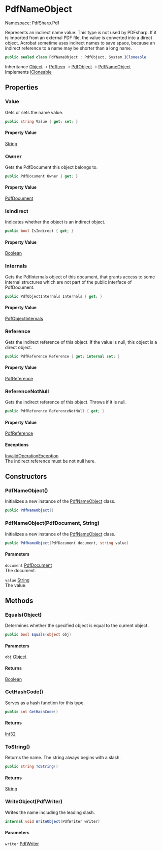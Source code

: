 # PdfNameObject

Namespace: PdfSharp.Pdf

Represents an indirect name value. This type is not used by PDFsharp. If it is imported from
 an external PDF file, the value is converted into a direct object. Acrobat sometime uses indirect
 names to save space, because an indirect reference to a name may be shorter than a long name.

```csharp
public sealed class PdfNameObject : PdfObject, System.ICloneable
```

Inheritance [Object](https://docs.microsoft.com/en-us/dotnet/api/system.object) → [PdfItem](./pdfsharp.pdf.pdfitem) → [PdfObject](./pdfsharp.pdf.pdfobject) → [PdfNameObject](./pdfsharp.pdf.pdfnameobject)<br>
Implements [ICloneable](https://docs.microsoft.com/en-us/dotnet/api/system.icloneable)

## Properties

### **Value**

Gets or sets the name value.

```csharp
public string Value { get; set; }
```

#### Property Value

[String](https://docs.microsoft.com/en-us/dotnet/api/system.string)<br>

### **Owner**

Gets the PdfDocument this object belongs to.

```csharp
public PdfDocument Owner { get; }
```

#### Property Value

[PdfDocument](./pdfsharp.pdf.pdfdocument)<br>

### **IsIndirect**

Indicates whether the object is an indirect object.

```csharp
public bool IsIndirect { get; }
```

#### Property Value

[Boolean](https://docs.microsoft.com/en-us/dotnet/api/system.boolean)<br>

### **Internals**

Gets the PdfInternals object of this document, that grants access to some internal structures
 which are not part of the public interface of PdfDocument.

```csharp
public PdfObjectInternals Internals { get; }
```

#### Property Value

[PdfObjectInternals](./pdfsharp.pdf.advanced.pdfobjectinternals)<br>

### **Reference**

Gets the indirect reference of this object. If the value is null, this object is a direct object.

```csharp
public PdfReference Reference { get; internal set; }
```

#### Property Value

[PdfReference](./pdfsharp.pdf.advanced.pdfreference)<br>

### **ReferenceNotNull**

Gets the indirect reference of this object. Throws if it is null.

```csharp
public PdfReference ReferenceNotNull { get; }
```

#### Property Value

[PdfReference](./pdfsharp.pdf.advanced.pdfreference)<br>

#### Exceptions

[InvalidOperationException](https://docs.microsoft.com/en-us/dotnet/api/system.invalidoperationexception)<br>
The indirect reference must be not null here.

## Constructors

### **PdfNameObject()**

Initializes a new instance of the [PdfNameObject](./pdfsharp.pdf.pdfnameobject) class.

```csharp
public PdfNameObject()
```

### **PdfNameObject(PdfDocument, String)**

Initializes a new instance of the [PdfNameObject](./pdfsharp.pdf.pdfnameobject) class.

```csharp
public PdfNameObject(PdfDocument document, string value)
```

#### Parameters

`document` [PdfDocument](./pdfsharp.pdf.pdfdocument)<br>
The document.

`value` [String](https://docs.microsoft.com/en-us/dotnet/api/system.string)<br>
The value.

## Methods

### **Equals(Object)**

Determines whether the specified object is equal to the current object.

```csharp
public bool Equals(object obj)
```

#### Parameters

`obj` [Object](https://docs.microsoft.com/en-us/dotnet/api/system.object)<br>

#### Returns

[Boolean](https://docs.microsoft.com/en-us/dotnet/api/system.boolean)<br>

### **GetHashCode()**

Serves as a hash function for this type.

```csharp
public int GetHashCode()
```

#### Returns

[Int32](https://docs.microsoft.com/en-us/dotnet/api/system.int32)<br>

### **ToString()**

Returns the name. The string always begins with a slash.

```csharp
public string ToString()
```

#### Returns

[String](https://docs.microsoft.com/en-us/dotnet/api/system.string)<br>

### **WriteObject(PdfWriter)**

Writes the name including the leading slash.

```csharp
internal void WriteObject(PdfWriter writer)
```

#### Parameters

`writer` [PdfWriter](./pdfsharp.pdf.io.pdfwriter)<br>
